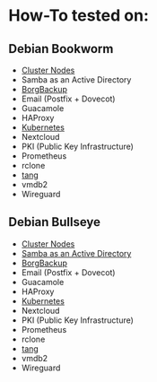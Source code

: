 # How-To tested on:

## Debian Bookworm
- [Cluster Nodes](debian/bookworm/cluster-nodes/howto.md)
- Samba as an Active Directory
- [BorgBackup](debian/bookworm/borgbackup/howto.md)
- Email (Postfix + Dovecot)
- Guacamole
- HAProxy
- [Kubernetes](debian/bookworm/kubernetes/howto.md)
- Nextcloud
- PKI (Public Key Infrastructure)
- Prometheus
- rclone
- [tang](debian/bookworm/tang/howto.md)
- vmdb2
- Wireguard

## Debian Bullseye
- [Cluster Nodes](debian/bullseye/cluster-nodes/howto.md)
- [Samba as an Active Directory](debian/bullseye/active-directory/howto.md)
- [BorgBackup](debian/bullseye/borgbackup/howto.md)
- Email (Postfix + Dovecot)
- Guacamole
- HAProxy
- [Kubernetes](debian/bullseye/kubernetes/howto.md)
- Nextcloud
- PKI (Public Key Infrastructure)
- Prometheus
- rclone
- [tang](debian/bullseye/tang/howto.md)
- vmdb2
- Wireguard
